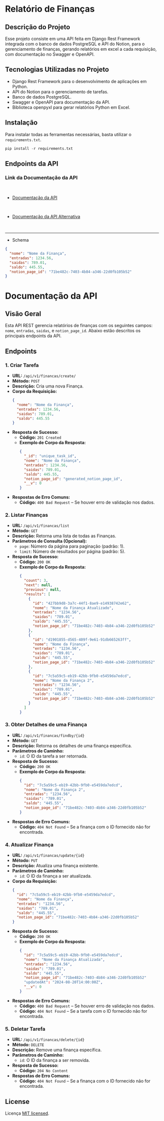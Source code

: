 # Relatório de Finanças

## Descrição do Projeto

Esse projeto consiste em uma API feita em Django Rest Framework integrada com o banco de dados PostgreSQL e API do Notion, para o gerenciamento de finanças, gerando relatórios em excel a cada requisição, com documentação no Swagger e OpenAPI.

## Tecnologias Utilizadas no Projeto

- Django Rest Framework para o desenvolvimento de aplicações em Python.
- API do Notion para o gerenciamento de tarefas.
- Banco de dados PostgreSQL.
- Swagger e OpenAPI para documentação da API.
- Biblioteca openpyxl para gerar relatórios Python em Excel.

## **Instalação**

Para instalar todas as ferramentas necessárias, basta utilizar o `requirements.txt`.

```python
pip install -r requirements.txt
```

## Endpoints da API

### **Link da Documentação da API**

<br>

- [Documentação da API](http://127.0.0.1:8000/docs/)

<br>

- [Documentação da API Alternativa](http://127.0.0.1:8000/redoc/)

<br>

---

- Schema

```json
{
  "nome": "Nome da Finança",
  "entradas": 1234.56,
  "saidas": 789.01,
  "saldo": 445.55,
  "notion_page_id": "71be482c-7403-4b84-a346-22d0fb105b52"
}
```

# Documentação da API

## Visão Geral

Esta API REST gerencia relatórios de finanças com os seguintes campos: `nome`, `entradas`, `saidas`, e `notion_page_id`. Abaixo estão descritos os principais endpoints da API.

## Endpoints

### 1. **Criar Tarefa**

- **URL:** `/api/v1/financas/create/`
- **Método:** `POST`
- **Descrição:** Cria uma nova Finança.
- **Corpo da Requisição:**
  ```json
  {
    "nome": "Nome da Finança",
    "entradas": 1234.56,
    "saidas": 789.01,
    "saldo": 445.55
  }
  ```
- **Resposta de Sucesso:**
  - **Código:** `201 Created`
  - **Exemplo de Corpo da Resposta:**
    ```json
    {
      "_id": "unique_task_id",
      "nome": "Nome da Finança",
      "entradas": 1234.56,
      "saidas": 789.01,
      "saldo": 445.55,
      "notion_page_id": "generated_notion_page_id",
      "__v": 0
    }
    ```
- **Respostas de Erro Comuns:**
  - **Código:** `400 Bad Request` – Se houver erro de validação nos dados.

### 2. **Listar Finanças**

- **URL:** `/api/v1/financas/list`
- **Método:** `GET`
- **Descrição:** Retorna uma lista de todas as Finanças.
- **Parâmetros de Consulta (Opcional):**
  - `page`: Número da página para paginação (padrão: 1).
  - `limit`: Número de resultados por página (padrão: 5).
- **Resposta de Sucesso:**
  - **Código:** `200 OK`
  - **Exemplo de Corpo da Resposta:**
    ```json
    {
      "count": 3,
      "next": null,
      "previous": null,
      "results": [
        {
          "id": "427bb9d8-3a7c-44f1-8ae9-e14938742e62",
          "nome": "Nome da Finança Atualizado",
          "entradas": "1234.56",
          "saidas": "789.01",
          "saldo": "445.55",
          "notion_page_id": "71be482c-7403-4b84-a346-22d0fb105b52"
        },
        {
          "id": "d1901855-d565-409f-9e61-91db665263ff",
          "nome": "Nome da Finança",
          "entradas": "1234.56",
          "saidas": "789.01",
          "saldo": "445.55",
          "notion_page_id": "71be482c-7403-4b84-a346-22d0fb105b52"
        },
        {
          "id": "7c5a59c5-eb19-42bb-9fb0-e5459da7edcd",
          "nome": "Nome da Finança 2",
          "entradas": "1234.56",
          "saidas": "789.01",
          "saldo": "445.55",
          "notion_page_id": "71be482c-7403-4b84-a346-22d0fb105b52"
        }
      ]
    }
    ```

### 3. **Obter Detalhes de uma Finança**

- **URL:** `/api/v1/financas/findby/{id}`
- **Método:** `GET`
- **Descrição:** Retorna os detalhes de uma finança específica.
- **Parâmetros de Caminho:**
  - `id`: O ID da tarefa a ser retornada.
- **Resposta de Sucesso:**
  - **Código:** `200 OK`
  - **Exemplo de Corpo da Resposta:**
    ```json
    {
      "id": "7c5a59c5-eb19-42bb-9fb0-e5459da7edcd",
      "nome": "Nome da Finança 2",
      "entradas": "1234.56",
      "saidas": "789.01",
      "saldo": "445.55",
      "notion_page_id": "71be482c-7403-4b84-a346-22d0fb105b52"
    }
    ```
- **Respostas de Erro Comuns:**
  - **Código:** `404 Not Found` – Se a finança com o ID fornecido não for encontrada.

### 4. **Atualizar Finança**

- **URL:** `/api/v1/financas/update/{id}`
- **Método:** `PUT`
- **Descrição:** Atualiza uma finança existente.
- **Parâmetros de Caminho:**
  - `id`: O ID da finança a ser atualizada.
- **Corpo da Requisição:**
  ```json
  {
    "id": "7c5a59c5-eb19-42bb-9fb0-e5459da7edcd",
    "nome": "Nome da Finança",
    "entradas": "1234.56",
    "saidas": "789.01",
    "saldo": "445.55",
    "notion_page_id": "71be482c-7403-4b84-a346-22d0fb105b52"
  }
  ```
- **Resposta de Sucesso:**
  - **Código:** `200 OK`
  - **Exemplo de Corpo da Resposta:**
    ```json
    {
      "id": "7c5a59c5-eb19-42bb-9fb0-e5459da7edcd",
      "nome": "Nome da Finança Atualizada",
      "entradas": "1234.56",
      "saidas": "789.01",
      "saldo": "445.55",
      "notion_page_id": "71be482c-7403-4b84-a346-22d0fb105b52"
      "updatedAt": "2024-08-20T14:00:00Z",
      "__v": 0
    }
    ```
- **Respostas de Erro Comuns:**
  - **Código:** `400 Bad Request` – Se houver erro de validação nos dados.
  - **Código:** `404 Not Found` – Se a tarefa com o ID fornecido não for encontrada.

### 5. **Deletar Tarefa**

- **URL:** `/api/v1/financas/delete/{id}`
- **Método:** `DELETE`
- **Descrição:** Remove uma finança específica.
- **Parâmetros de Caminho:**
  - `id`: O ID da finança a ser removida.
- **Resposta de Sucesso:**
  - **Código:** `204 No Content`
- **Respostas de Erro Comuns:**
  - **Código:** `404 Not Found` – Se a finança com o ID fornecido não for encontrada.

## License

Licença [MIT licensed](LICENSE).

